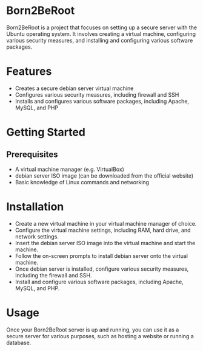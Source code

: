 # Born2BeRoot
Born2BeRoot is a project that focuses on setting up a secure server with the Ubuntu operating system. It involves creating a virtual machine, configuring various security measures, and installing and configuring various software packages.

# Features
- Creates a secure debian server virtual machine
- Configures various security measures, including firewall and SSH
- Installs and configures various software packages, including Apache, MySQL, and PHP
# Getting Started
## Prerequisites
- A virtual machine manager (e.g. VirtualBox)
- debian server ISO image (can be downloaded from the official website)
- Basic knowledge of Linux commands and networking
# Installation
- Create a new virtual machine in your virtual machine manager of choice.
- Configure the virtual machine settings, including RAM, hard drive, and network settings.
- Insert the debian server ISO image into the virtual machine and start the machine.
- Follow the on-screen prompts to install debian server onto the virtual machine.
- Once debian server is installed, configure various security measures, including the firewall and SSH.
- Install and configure various software packages, including Apache, MySQL, and PHP.

# Usage
Once your Born2BeRoot server is up and running, you can use it as a secure server for various purposes, such as hosting a website or running a database.
